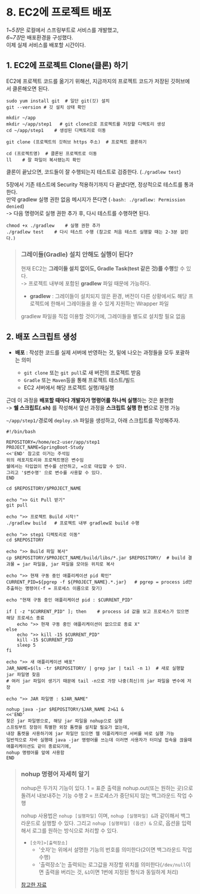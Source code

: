 # 8. EC2에 프로젝트 배포

*1~5장*은 로컬에서 스프링부트로 서비스를 개발했고,  
*6~7장*은 배포환경을 구성했다.  
이제 실제 서비스를 배포할 시간이다.

## 1. EC2에 프로젝트 Clone(클론) 하기

EC2에 프로젝트 코드를 옮기기 위해선, 지금까지의 프로젝트 코드가 저장된 깃허브에서 클론해오면 된다.  
 
```shell script
sudo yum install git  # 일단 git(깃) 설치
git --version # 깃 설치 상태 확인

mkdir ~/app   
mkdir ~/app/step1   # git clone으로 프로젝트를 저장할 디렉토리 생성
cd ~/app/step1    # 생성된 디렉토리로 이동

git clone (프로젝트의 깃허브 https 주소)  # 프로젝트 클론하기

cd (프로젝트명)  # 클론된 프로젝트로 이동
ll    # 잘 파일이 복사됐는지 확인
```

클론이 끝났으면, 코드들이 잘 수행되는지 테스트로 검증한다. (```./gradlew test```)

5장에서 기존 테스트에 Security 적용하기까지 다 끝냈다면, 정상적으로 테스트를 통과한다.  
만약 gradlew 실행 권한 없음 메시지가 뜬다면 (```-bash: ./gradlew: Permission denied```)  
-> 다음 명령어로 실행 권한 추가 후, 다시 테스트를 수행하면 된다.

```shell script
chmod +x ./gradlew    # 실행 권한 추가
./gradlew test    # 다시 테스트 수행 (참고로 처음 테스트 실행할 때는 2-3분 걸린다.)
``` 

> ### 그레이들(Gradle) 설치 안해도 실행이 된다?
>
> 현재 EC2는 **그레이들 설치 없이도, Gradle Task(test 같은 것)를 수행**할 수 있다.   
> -> 프로젝트 내부에 포함된 **gradlew** 파일 때문에 가능하다.
> 
> - **gradlew** : 그레이들이 설치되지 않은 환경, 버전이 다른 상황에서도 해당 프로젝트에 한해서 그레이들을 쓸 수 있게 지원하는 Wrapper 파일
> 
> gradlew 파일을 직접 이용할 것이기에, 그레이들을 별도로 설치할 필요 없음

## 2. 배포 스크립트 생성

- **배포** : 작성한 코드를 실제 서버에 반영하는 것, 밑에 나오는 과정들을 모두 포괄하는 의미  

    - ```git clone``` 또는 ```git pull```로 새 버전의 프로젝트 받음
    - ```Gradle``` 또는 ```Maven```등을 통해 프로젝트 테스트/빌드
    - EC2 서버에서 해당 프로젝트 실행/재실행

근데 이 과정을 **배포할 때마다 개발자가 명령어를 하나씩 실행**하는 것은 불편함   
-> **쉘 스크립트(.sh)** 를 작성해서 앞선 과정을 **스크립트 실행 한 번**으로 진행 가능

```~/app/step1/```경로에 ```deploy.sh``` 파일을 생성하고, 아래 스크립트를 작성해주자.
```shell script
#!/bin/bash

REPOSITORY=/home/ec2-user/app/step1
PROJECT_NAME=SpringBoot-Study
<<'END' 참고로 이거는 주석임
위의 레포지토리와 프로젝트명은 변수임
쉘에서는 타입없이 변수를 선언하고, =으로 대입할 수 있다.
그리고 '$변수명' 으로 변수를 사용할 수 있다. 
END

cd $REPOSITORY/$PROJECT_NAME

echo ">> Git Pull 받기"
git pull

echo ">> 프로젝트 Build 시작!"
./gradlew build   # 프로젝트 내부 gradlew로 build 수행

echo ">> step1 디렉토리로 이동"
cd $REPOSITORY

echo ">> Build 파일 복사"
cp $REPOSITORY/$PROJECT_NAME/build/libs/*.jar $REPOSITORY/  # build 결과물 = jar 파일을, jar 파일을 모아둔 위치로 복사

echo ">> 현재 구동 중인 애플리케이션 pid 확인"
CURRENT_PID=${pgrep -f ${PROJECT_NAME}.*.jar}   # pgrep = process id만 추출하는 명령어(-f = 프로세스 이름으로 찾기)

echo "현재 구동 중인 애플리케이션 pid : $CURRENT_PID"

if [ -z "$CURRENT_PID" ]; then    # process id 값을 보고 프로세스가 있으면 해당 프로세스 종료
    echo ">> 현재 구동 중인 애플리케이션이 없으므로 종료 X"
else 
    echo ">> kill -15 $CURRENT_PID"
    kill -15 $CURRENT_PID
    sleep 5
fi

echo ">> 새 애플리케이션 배포"
JAR_NAME=$(ls -tr $REPOSITORY/ | grep jar | tail -n 1)  # 새로 실행할 jar 파일명 찾음
# 여러 jar 파일이 생기기 때문에 tail -n으로 가장 나중(최신)의 jar 파일을 변수에 저장

echo ">> JAR 파일명 : $JAR_NAME"

nohup java -jar $REPOSITORY/$JAR_NAME 2>&1 &  
<<'END'
찾은 jar 파일명으로, 해당 jar 파일을 nohup으로 실행
스프링부트 장점이 특별한 외장 톰캣을 설치할 필요가 없는데, 
내장 톰켓을 사용하기에 jar 파일만 있으면 웹 어플리케이션 서버를 바로 실행 가능
일반적으로 자바 실행때 java -jar 명령어를 쓰는데 이러면 사용자가 터미널 접속을 끊을때 애플리케이션도 같이 종료되기에,
nohup 명령어를 앞에 사용함
END
```

> ### nohup 명령어 자세히 알기
>  
> nohup은 두가지 기능이 있다.
> 1 = 표준 출력을 nohup.out(또는 원하는 곳)으로 돌려서 내보내주는 기능 수행
> 2 = 프로세스가 중단되지 않는 백그라운드 작업 수행
>
> nohup 사용법은 ```nohup [실행파일]``` 이며, ```nohup [실행파일] &```과 같이해서 백그라운드로 실행할 수 있다.
> 그리고 ```nohup [실행파일] (옵션) &``` 으로, 옵션을 입력해서 로그를 원하는 방식으로 처리할 수 있다.
> - ```[숫자]>[출력장소]``` 
>   - '숫자'는 위에서 설명한 기능의 번호를 의미한다(2이면 백그라운드 작업 수행)
>   - '출력장소'는 출력되는 로그값을 저장할 위치를 의미한다(```/dev/null```이면 출력을 버리는 것, ```&1```이면 1번에 지정된 형식과 동일하게 처리)
>
> [참고한 자료](https://jhhwang4195.tistory.com/182)

